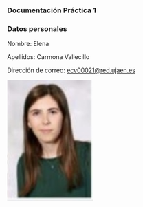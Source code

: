 ### Documentación Práctica 1

### Datos personales
Nombre: Elena 

Apellidos: Carmona Vallecillo

Dirección de correo: ecv00021@red.ujaen.es

<img src='/foto.jpg' width='200px'>
